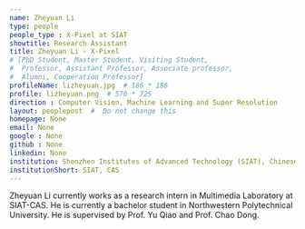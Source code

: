 ```yaml
---
name: Zheyuan Li
type: people
people_type : X-Pixel at SIAT
showtitle: Research Assistant
title: Zheyuan Li - X-Pixel
# [PhD Student, Master Student, Visiting Student,
#  Professor, Assistant Professor, Associate professor,
#  Alumni, Cooperation Professor]
profileName: lizheyuan.jpg  # 186 * 186
profile: lizheyuan.png  # 570 * 725
direction : Computer Vision, Machine Learning and Super Resolution
layout: peoplepost  #  Do not change this
homepage: None
email: None
google : None
github : None
linkedin: None
institution: Shenzhen Institutes of Advanced Technology (SIAT), Chinese Academy of Sciences (CAS)
institutionShort: SIAT, CAS
---
```


Zheyuan Li currently works as a research intern in Multimedia Laboratory at SIAT-CAS. He  is currently a bachelor student in Northwestern Polytechnical University.  He is supervised by Prof. Yu Qiao and Prof. Chao Dong. 


